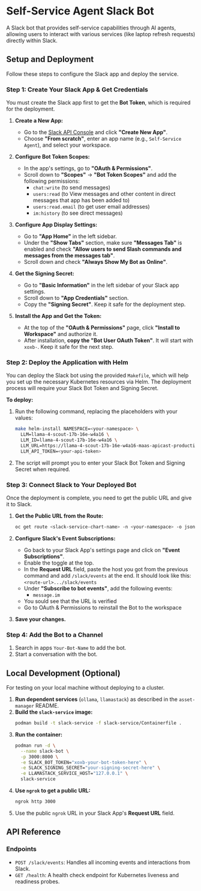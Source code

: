 # Self-Service Agent Slack Bot

A Slack bot that provides self-service capabilities through AI agents, allowing users to interact with various services (like laptop refresh requests) directly within Slack.

## Setup and Deployment

Follow these steps to configure the Slack app and deploy the service.

### Step 1: Create Your Slack App & Get Credentials

You must create the Slack app first to get the **Bot Token**, which is required for the deployment.

1.  **Create a New App:**

    - Go to the [Slack API Console](https://api.slack.com/apps) and click **"Create New App"**.
    - Choose **"From scratch"**, enter an app name (e.g., `Self-Service Agent`), and select your workspace.

2.  **Configure Bot Token Scopes:**

    - In the app's settings, go to **"OAuth & Permissions"**.
    - Scroll down to **"Scopes"** -\> **"Bot Token Scopes"** and add the following permissions:
      - `chat:write` (to send messages)
      - `users:read` (to View messages and other content in direct messages that app has been added to)
      - `users:read.email` (to get user email addresses)
      - `im:history` (to see direct messages)

3.  **Configure App Display Settings:**

    - Go to **"App Home"** in the left sidebar.
    - Under the **"Show Tabs"** section, make sure **"Messages Tab"** is enabled and check **"Allow users to send Slash commands and messages from the messages tab"**.
    - Scroll down and check **"Always Show My Bot as Online"**.

4.  **Get the Signing Secret:**

    - Go to **"Basic Information"** in the left sidebar of your Slack app settings.
    - Scroll down to **"App Credentials"** section.
    - Copy the **"Signing Secret"**. Keep it safe for the deployment step.

5.  **Install the App and Get the Token:**

    - At the top of the **"OAuth & Permissions"** page, click **"Install to Workspace"** and authorize it.
    - After installation, **copy the "Bot User OAuth Token"**. It will start with `xoxb-`. Keep it safe for the next step.

### Step 2: Deploy the Application with Helm

You can deploy the Slack bot using the provided `Makefile`, which will help you set up the necessary Kubernetes resources via Helm. The deployment process will require your Slack Bot Token and Signing Secret.

**To deploy:**

1. Run the following command, replacing the placeholders with your values:

    ```bash
    make helm-install NAMESPACE=<your-namespace> \
      LLM=llama-4-scout-17b-16e-w4a16 \
      LLM_ID=llama-4-scout-17b-16e-w4a16 \
      LLM_URL=https://llama-4-scout-17b-16e-w4a16-maas-apicast-production.apps.prod.rhoai.rh-aiservices-bu.com:443/v1 \
      LLM_API_TOKEN=<your-api-token>
    ```

2. The script will prompt you to enter your Slack Bot Token and Signing Secret when required.

### Step 3: Connect Slack to Your Deployed Bot

Once the deployment is complete, you need to get the public URL and give it to Slack.

1.  **Get the Public URL from the Route:**

    ```bash
    oc get route <slack-service-chart-name> -n <your-namespace> -o jsonpath='{.spec.host}'
    ```

2.  **Configure Slack's Event Subscriptions:**

    - Go back to your Slack App's settings page and click on **"Event Subscriptions"**.
    - Enable the toggle at the top.
    - In the **Request URL** field, paste the host you got from the previous command and add `/slack/events` at the end. It should look like this:
      `<route-url>.../slack/events`
    - Under **"Subscribe to bot events"**, add the following events:
      - `message.im`
    - You sould see that the URL is verified
    - Go to OAuth & Permissions to reinstall the Bot to the workspace

3.  **Save your changes.**

### Step 4: Add the Bot to a Channel

1.  Search in apps `Your-Bot-Name` to add the bot.
2.  Start a conversation with the bot.

## Local Development (Optional)

For testing on your local machine without deploying to a cluster.

1.  **Run dependent services** (`ollama`, `llamastack`) as described in the `asset-manager` README.
2.  **Build the `slack-service` image:**
    ```bash
    podman build -t slack-service -f slack-service/Containerfile .
    ```
3.  **Run the container:**
    ```bash
    podman run -d \
      --name slack-bot \
      -p 3000:8000 \
      -e SLACK_BOT_TOKEN="xoxb-your-bot-token-here" \
      -e SLACK_SIGNING_SECRET="your-signing-secret-here" \
      -e LLAMASTACK_SERVICE_HOST="127.0.0.1" \
      slack-service
    ```
4.  **Use `ngrok` to get a public URL:**
    ```bash
    ngrok http 3000
    ```
5.  Use the public `ngrok` URL in your Slack App's **Request URL** field.

## API Reference

### Endpoints

- `POST /slack/events`: Handles all incoming events and interactions from Slack.
- `GET /health`: A health check endpoint for Kubernetes liveness and readiness probes.
